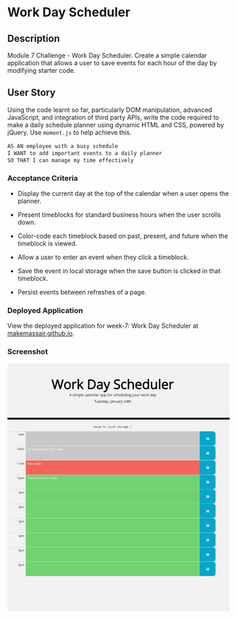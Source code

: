 # Work Day Scheduler

## Description

Module 7 Challenge - Work Day Scheduler. Create a simple calendar application that allows a user to save events for each hour of the day by modifying starter code.

## User Story

Using the code learnt so far, particularly DOM manipulation, advanced JavaScript, and integration of third party APIs, write the code required to make a daily schedule planner using dynamic HTML and CSS, powered by jQuery. Use `moment.js` to help achieve this.

```
AS AN employee with a busy schedule
I WANT to add important events to a daily planner
SO THAT I can manage my time effectively
```

### Acceptance Criteria

* Display the current day at the top of the calendar when a user opens the planner.

* Present timeblocks for standard business hours when the user scrolls down.

* Color-code each timeblock based on past, present, and future when the timeblock is viewed.

* Allow a user to enter an event when they click a timeblock.

* Save the event in local storage when the save button is clicked in that timeblock.

* Persist events between refreshes of a page.

### Deployed Application

View the deployed application for week-7: Work Day Scheduler at [makemassair.github.io](https://makemassair.github.io/Work-Day-Scheduler/).

### Screenshot

![image](screenshot.jpg)

